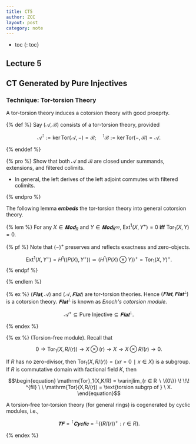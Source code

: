 ```yaml
---
title: CT5
author: ZCC
layout: post
category: note
---
```


* toc
{: toc}

## Lecture 5

## CT Generated by Pure Injectives

### Technique: Tor-torsion Theory

A tor-torsion theory induces a cotorsion theory with good proeprty.

{% def %}
Say $(\mathcal{A}, \mathcal{B})$ consists of a tor-torsion theory, provided

$$\begin{equation}
\mathcal{A}^⊺ := \ker \mathrm{Tor}(\mathcal{A}, -) = \mathcal{B}; \quad {}^⊺\mathcal{B} := \ker \mathrm{Tor}(-, \mathcal{B}) = \mathcal{A}.
\end{equation}$$

{% enddef %}

{% pro %}
Show that both $\mathcal{A}$ and $\mathcal{B}$ are closed under summands, extensions, and filtered colimits.

- In general, the left derives of the left adjoint commutes with filtered colimits.

{% endpro %}

The following lemma ***embeds*** the tor-torsion theory into general cotorsion theory.

{% lem %}
For any $X ∈ 𝐌𝐨𝐝 _R$ and $Y ∈ 𝐌𝐨𝐝 _{R^{\mathrm{op}}}$, $\mathrm{Ext}^1(X,Y^+) =0$ **iff** $\mathrm{Tor}_1(X,Y) = 0$.

{% pf %}
Note that $(-)^+$ preserves and reflects exactness and zero-objects.

$$\begin{equation}
\mathrm{Ext}^1(X, Y^+) = H^1((P(X), Y^+)) ≃ (H^1(P(X) ⊗ Y))^+ = \mathrm{Tor}_1(X, Y)^+.
\end{equation}$$
{% endpf %}

{% endlem %}

{% ex %}
$(𝐅𝐥𝐚𝐭 , \mathcal{A})$ and $(\mathcal{A}, 𝐅𝐥𝐚𝐭 )$ are tor-torsion theories. Hence $(𝐅𝐥𝐚𝐭 , 𝐅𝐥𝐚𝐭 ^⟂ )$ is a cotorsion theory. $𝐅𝐥𝐚𝐭 ^⟂$ is known as *Enoch's cotorsion module*.

$$\begin{equation}
\mathcal{A}^+ ⊆ \text{Pure Injective} ⊆ 𝐅𝐥𝐚𝐭 ^⟂.
\end{equation}$$

{% endex %}

{% ex %}
(Torsion-free module). Recall that

$$\begin{equation}
0 → \mathrm{Tor}_1(X, R/(r)) → X ⊗ (r) → X → X ⊗ R/(r) → 0.
\end{equation}$$

If $R$ has no zero-divisor, then $\mathrm{Tor}_1(X, R/(r)) = \{xr = 0 ∣ x ∈ X\}$ is a subgroup. If $R$ is commutative domain with factional field $K$, then

$$\begin{equation}
\mathrm{Tor}_1(X,K/R) = \varinjlim_{r ∈ R ∖ \{0\}} \! \!\! ^{fil} \ \ \mathrm{Tor}(X,R/(r)) = \text{torsion subgrp of } \ X.
\end{equation}$$

A torsion-free tor-torsion theory (for general rings) is cogenerated by cyclic modules, i.e.,

$$\begin{equation}
𝐓𝐅 = {}^⊺ 𝐂𝐲𝐜𝐥𝐢𝐜 = {}^⟂ \{(R/(r))^+ : r ∈ R\}.
\end{equation}$$

{% endex %}


